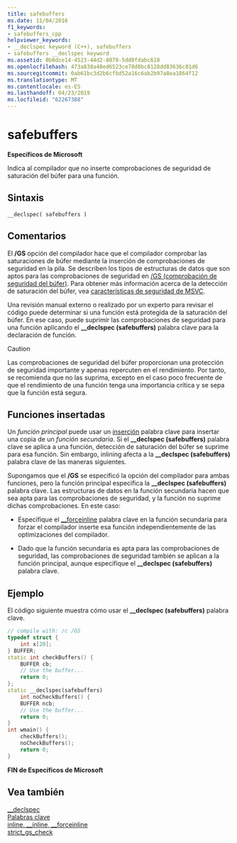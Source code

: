 ```yaml
---
title: safebuffers
ms.date: 11/04/2016
f1_keywords:
- safebuffers_cpp
helpviewer_keywords:
- __declspec keyword (C++), safebuffers
- safebuffers __declspec keyword
ms.assetid: 0b0dce14-4523-44d2-8070-5dd0fdabc618
ms.openlocfilehash: 473a838a48ed6523ce78d0bc8128dd83636c81d6
ms.sourcegitcommit: 0ab61bc3d2b6cfbd52a16c6ab2b97a8ea1864f12
ms.translationtype: MT
ms.contentlocale: es-ES
ms.lasthandoff: 04/23/2019
ms.locfileid: "62267388"
---
```

# <a name="safebuffers"></a>safebuffers

**Específicos de Microsoft**

Indica al compilador que no inserte comprobaciones de seguridad de saturación del búfer para una función.

## <a name="syntax"></a>Sintaxis

```
__declspec( safebuffers )
```

## <a name="remarks"></a>Comentarios

El **/GS** opción del compilador hace que el compilador comprobar las saturaciones de búfer mediante la inserción de comprobaciones de seguridad en la pila. Se describen los tipos de estructuras de datos que son aptos para las comprobaciones de seguridad en [/GS (comprobación de seguridad del búfer)](../build/reference/gs-buffer-security-check.md). Para obtener más información acerca de la detección de saturación del búfer, vea [características de seguridad de MSVC](https://blogs.msdn.microsoft.com/vcblog/2017/06/28/security-features-in-microsoft-visual-c/).

Una revisión manual externo o realizado por un experto para revisar el código puede determinar si una función está protegida de la saturación del búfer. En ese caso, puede suprimir las comprobaciones de seguridad para una función aplicando el **__declspec (safebuffers)** palabra clave para la declaración de función.

> [!CAUTION]
>  Las comprobaciones de seguridad del búfer proporcionan una protección de seguridad importante y apenas repercuten en el rendimiento. Por tanto, se recomienda que no las suprima, excepto en el caso poco frecuente de que el rendimiento de una función tenga una importancia crítica y se sepa que la función está segura.

## <a name="inline-functions"></a>Funciones insertadas

Un *función principal* puede usar un [inserción](inline-functions-cpp.md) palabra clave para insertar una copia de un *función secundaria*. Si el **__declspec (safebuffers)** palabra clave se aplica a una función, detección de saturación del búfer se suprime para esa función. Sin embargo, inlining afecta a la **__declspec (safebuffers)** palabra clave de las maneras siguientes.

Supongamos que el **/GS** se especificó la opción del compilador para ambas funciones, pero la función principal especifica la **__declspec (safebuffers)** palabra clave. Las estructuras de datos en la función secundaria hacen que sea apta para las comprobaciones de seguridad, y la función no suprime dichas comprobaciones. En este caso:

- Especifique el [__forceinline](inline-functions-cpp.md) palabra clave en la función secundaria para forzar el compilador inserte esa función independientemente de las optimizaciones del compilador.

- Dado que la función secundaria es apta para las comprobaciones de seguridad, las comprobaciones de seguridad también se aplican a la función principal, aunque especifique el **__declspec (safebuffers)** palabra clave.

## <a name="example"></a>Ejemplo

El código siguiente muestra cómo usar el **__declspec (safebuffers)** palabra clave.

```cpp
// compile with: /c /GS
typedef struct {
    int x[20];
} BUFFER;
static int checkBuffers() {
    BUFFER cb;
    // Use the buffer...
    return 0;
};
static __declspec(safebuffers)
    int noCheckBuffers() {
    BUFFER ncb;
    // Use the buffer...
    return 0;
}
int wmain() {
    checkBuffers();
    noCheckBuffers();
    return 0;
}
```

**FIN de Específicos de Microsoft**

## <a name="see-also"></a>Vea también

[__declspec](../cpp/declspec.md)<br/>
[Palabras clave](../cpp/keywords-cpp.md)<br/>
[inline, __inline, \__forceinline](inline-functions-cpp.md)<br/>
[strict_gs_check](../preprocessor/strict-gs-check.md)